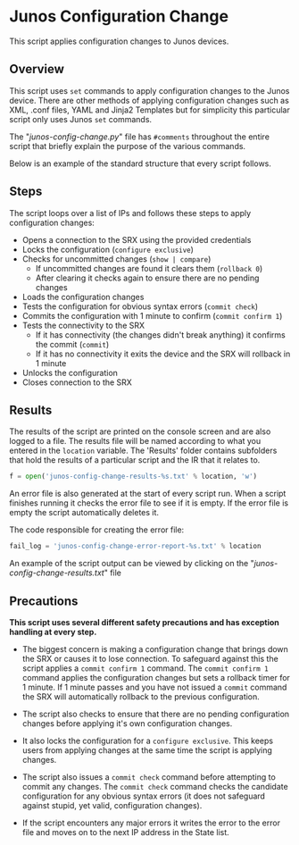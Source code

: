 # Junos Configuration Change
This script applies configuration changes to Junos devices. 

## Overview

This script uses `set` commands to apply configuration changes to the Junos device. There are other methods of applying configuration changes such as XML, .conf files, YAML and Jinja2 Templates but for simplicity this particular script only uses Junos `set` commands.

The "_junos-config-change.py_" file has `#comments` throughout the entire script that briefly explain the purpose of the various commands. 

Below is an example of the standard structure that every script follows.

## Steps
The script loops over a list of IPs and follows these steps to apply configuration changes:

+ Opens a connection to the SRX using the provided credentials
+ Locks the configuration (`configure exclusive`)
+ Checks for uncommitted changes (`show | compare`)
    - If uncommitted changes are found it clears them (`rollback 0`)
    - After clearing it checks again to ensure there are no pending changes
+ Loads the configuration changes
+ Tests the configuration for obvious syntax errors (`commit check`) 
+ Commits the configuration with 1 minute to confirm (`commit confirm 1`)
+ Tests the connectivity to the SRX
    - If it has connectivity (the changes didn't break anything) it confirms the commit (`commit`)
    - If it has no connectivity it exits the device and the SRX will rollback in 1 minute
+ Unlocks the configuration 
+ Closes connection to the SRX

## Results
The results of the script are printed on the console screen and are also logged to a file. The results file will be named according to what you entered in the `location` variable. The 'Results' folder contains subfolders that hold the results of a particular script and the IR that it relates to.
```python
f = open('junos-config-change-results-%s.txt' % location, 'w') 
```
An error file is also generated at the start of every script run. When a script finishes running it checks the error file to see if it is empty. If the error file is empty the script automatically deletes it. 

The code responsible for creating the error file:
```python
fail_log = 'junos-config-change-error-report-%s.txt' % location
```
An example of the script output can be viewed by clicking on the "_junos-config-change-results.txt_" file

## Precautions
**This script uses several different safety precautions and has exception handling at every step.**


* The biggest concern is making a configuration change that brings down the SRX or causes it to lose connection. To safeguard against this the script applies a `commit confirm 1` command. The `commit confirm 1` command applies the configuration changes but sets a rollback timer for 1 minute. If 1 minute passes and you have not issued a `commit` command the SRX will automatically rollback to the previous configuration. 


* The script also checks to ensure that there are no pending configuration changes before applying it's own configuration changes. 


* It also locks the configuration for a `configure exclusive`. This keeps users from applying changes at the same time the script is applying changes.


* The script also issues a `commit check` command before attempting to commit any changes. The `commit check` command checks the candidate configuration for any obvious syntax errors (it does not safeguard against stupid, yet valid, configuration changes).  


* If the script encounters any major errors it writes the error to the error file and moves on to the next IP address in the State list. 




